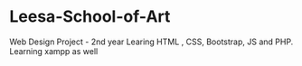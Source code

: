 # Leesa-School-of-Art
Web Design Project - 2nd year
Learing HTML , CSS, Bootstrap, JS and PHP. 
Learning xampp as well
